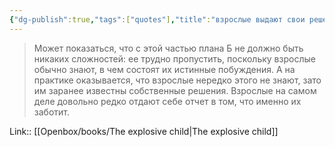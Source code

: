 ```yaml
---
{"dg-publish":true,"tags":["quotes"],"title":"взрослые выдают свои решения за совместные","date":"2022-08-27T20:18:27+03:00","modified_at":"2023-08-24T15:54:14+03:00","alias":"взрослые выдают свои решения за совместные","dg-path":"/quotes/202208272018.md","permalink":"/quotes/202208272018/","dgPassFrontmatter":true}
---
```



> Может показаться, что с этой частью плана Б не должно быть никаких сложностей: ее трудно пропустить, поскольку взрослые обычно знают, в чем состоят их истинные побуждения. А на практике оказывается, что взрослые нередко этого не знают, зато им заранее известны собственные решения. Взрослые на самом деле довольно редко отдают себе отчет в том, что именно их заботит.

Link:: [[Openbox/books/The explosive child|The explosive child]]
